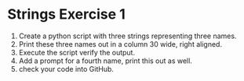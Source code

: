 # Strings Exercise 1

1. Create a python script with three strings representing three names.
2. Print these three names out in a column 30 wide, right aligned.
3. Execute the script verify the output.
4. Add a prompt for a fourth name, print this out as well.
5. check your code into GitHub.
